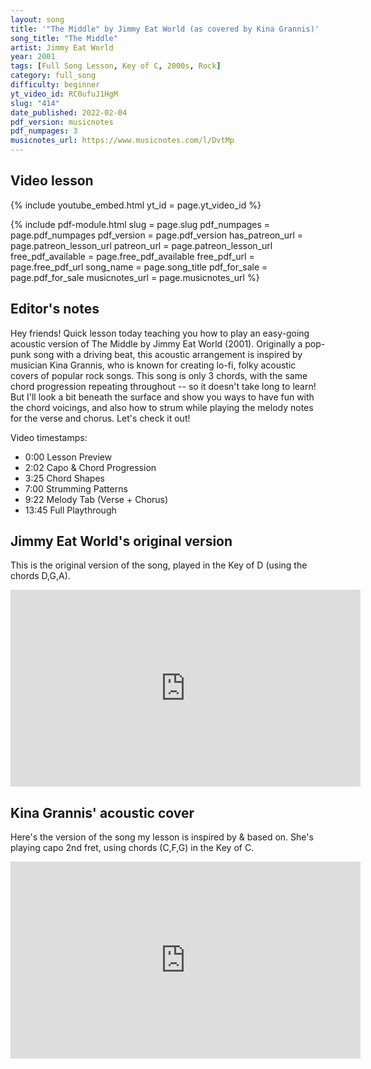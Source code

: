 ```yaml
---
layout: song
title: '"The Middle" by Jimmy Eat World (as covered by Kina Grannis)'
song_title: "The Middle"
artist: Jimmy Eat World
year: 2001
tags: [Full Song Lesson, Key of C, 2000s, Rock]
category: full_song
difficulty: beginner
yt_video_id: RC0ufuJ1HgM
slug: "414"
date_published: 2022-02-04
pdf_version: musicnotes
pdf_numpages: 3
musicnotes_url: https://www.musicnotes.com/l/DvtMp
---
```


## Video lesson

{% include youtube_embed.html yt_id = page.yt_video_id %}

{% include pdf-module.html slug = page.slug pdf_numpages = page.pdf_numpages pdf_version = page.pdf_version has_patreon_url = page.patreon_lesson_url patreon_url = page.patreon_lesson_url free_pdf_available = page.free_pdf_available free_pdf_url = page.free_pdf_url song_name = page.song_title pdf_for_sale = page.pdf_for_sale musicnotes_url = page.musicnotes_url %}

## Editor's notes

Hey friends! Quick lesson today teaching you how to play an easy-going acoustic version of The Middle by Jimmy Eat World (2001). Originally a pop-punk song with a driving beat, this acoustic arrangement is inspired by musician Kina Grannis, who is known for creating lo-fi, folky acoustic covers of popular rock songs. This song is only 3 chords, with the same chord progression repeating throughout -- so it doesn't take long to learn! But I'll look a bit beneath the surface and show you ways to have fun with the chord voicings, and also how to strum while playing the melody notes for the verse and chorus. Let's check it out!

Video timestamps:

- 0:00 Lesson Preview
- 2:02 Capo & Chord Progression
- 3:25 Chord Shapes
- 7:00 Strumming Patterns
- 9:22 Melody Tab (Verse + Chorus)
- 13:45 Full Playthrough

## Jimmy Eat World's original version

This is the original version of the song, played in the Key of D (using the chords D,G,A).

<iframe width="560" height="315" src="https://www.youtube.com/embed/oKsxPW6i3pM" frameborder="0" allow="accelerometer; autoplay; encrypted-media; gyroscope; picture-in-picture" allowfullscreen></iframe>

<!-- https://www.youtube.com/watch?v=oKsxPW6i3pM -->

## Kina Grannis' acoustic cover

Here's the version of the song my lesson is inspired by & based on. She's playing capo 2nd fret, using chords (C,F,G) in the Key of C.

<iframe width="560" height="315" src="https://www.youtube.com/embed/eod26XNDmzE" frameborder="0" allow="accelerometer; autoplay; encrypted-media; gyroscope; picture-in-picture" allowfullscreen></iframe>

<!-- https://www.youtube.com/watch?v=eod26XNDmzE -->
